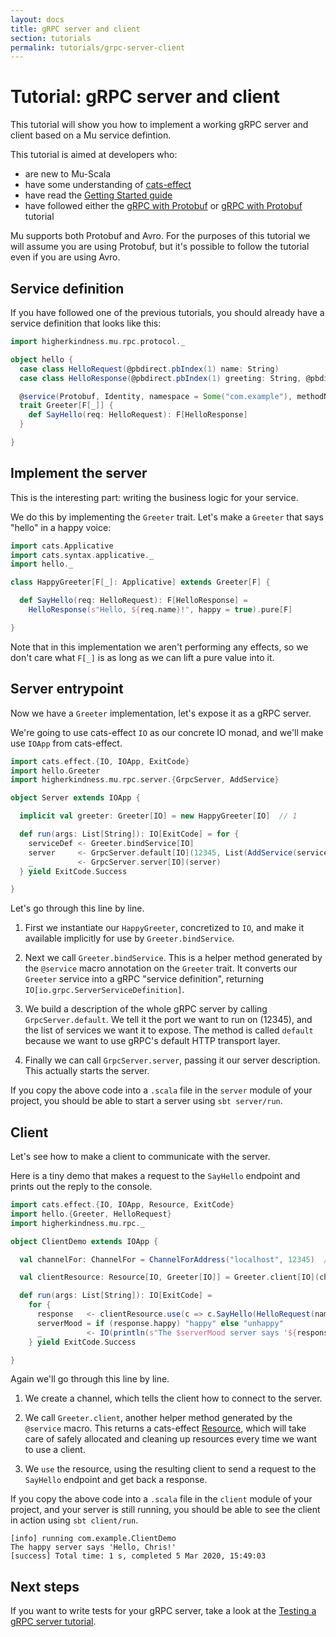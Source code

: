 ```yaml
---
layout: docs
title: gRPC server and client
section: tutorials
permalink: tutorials/grpc-server-client
---
```


# Tutorial: gRPC server and client

This tutorial will show you how to implement a working gRPC server and client
based on a Mu service defintion.

This tutorial is aimed at developers who:

* are new to Mu-Scala
* have some understanding of [cats-effect]
* have read the [Getting Started guide](../getting-started)
* have followed either the [gRPC with Protobuf](grpc-with-protobuf) or [gRPC
  with Protobuf](grpc-with-protobuf) tutorial

Mu supports both Protobuf and Avro. For the purposes of this tutorial we will
assume you are using Protobuf, but it's possible to follow the tutorial even if
you are using Avro.

## Service definition

If you have followed one of the previous tutorials, you should already have a
service definition that looks like this:

```scala mdoc:silent
import higherkindness.mu.rpc.protocol._

object hello {
  case class HelloRequest(@pbdirect.pbIndex(1) name: String)
  case class HelloResponse(@pbdirect.pbIndex(1) greeting: String, @pbdirect.pbIndex(2) happy: Boolean)

  @service(Protobuf, Identity, namespace = Some("com.example"), methodNameStyle = Capitalize)
  trait Greeter[F[_]] {
    def SayHello(req: HelloRequest): F[HelloResponse]
  }

}
```

## Implement the server

This is the interesting part: writing the business logic for your service.

We do this by implementing the `Greeter` trait. Let's make a `Greeter` that says
"hello" in a happy voice:

```scala mdoc:silent
import cats.Applicative
import cats.syntax.applicative._
import hello._

class HappyGreeter[F[_]: Applicative] extends Greeter[F] {

  def SayHello(req: HelloRequest): F[HelloResponse] =
    HelloResponse(s"Hello, ${req.name}!", happy = true).pure[F]

}
```

Note that in this implementation we aren't performing any effects, so we don't
care what `F[_]` is as long as we can lift a pure value into it.

## Server entrypoint

Now we have a `Greeter` implementation, let's expose it as a gRPC server.

We're going to use cats-effect `IO` as our concrete IO monad, and we'll make use
`IOApp` from cats-effect.

```scala mdoc:silent
import cats.effect.{IO, IOApp, ExitCode}
import hello.Greeter
import higherkindness.mu.rpc.server.{GrpcServer, AddService}

object Server extends IOApp {

  implicit val greeter: Greeter[IO] = new HappyGreeter[IO]  // 1

  def run(args: List[String]): IO[ExitCode] = for {
    serviceDef <- Greeter.bindService[IO]                                      // 2
    server     <- GrpcServer.default[IO](12345, List(AddService(serviceDef)))  // 3
    _          <- GrpcServer.server[IO](server)                                // 4
  } yield ExitCode.Success

}
```

Let's go through this line by line.

1. First we instantiate our `HappyGreeter`, concretized to `IO`, and make it
   available implicitly for use by `Greeter.bindService`.

2. Next we call `Greeter.bindService`. This is a helper method generated by the
   `@service` macro annotation on the `Greeter` trait. It converts our `Greeter`
   service into a gRPC "service definition", returning
   `IO[io.grpc.ServerServiceDefinition]`.

3. We build a description of the whole gRPC server by calling
   `GrpcServer.default`. We tell it the port we want to run on (12345), and the
   list of services we want it to expose. The method is called `default` because
   we want to use gRPC's default HTTP transport layer.

4. Finally we can call `GrpcServer.server`, passing it our server description.
   This actually starts the server.

If you copy the above code into a `.scala` file in the `server` module of your
project, you should be able to start a server using `sbt server/run`.

## Client

Let's see how to make a client to communicate with the server.

Here is a tiny demo that makes a request to the `SayHello` endpoint and
prints out the reply to the console.

```scala mdoc:silent
import cats.effect.{IO, IOApp, Resource, ExitCode}
import hello.{Greeter, HelloRequest}
import higherkindness.mu.rpc._

object ClientDemo extends IOApp {

  val channelFor: ChannelFor = ChannelForAddress("localhost", 12345)  // 1

  val clientResource: Resource[IO, Greeter[IO]] = Greeter.client[IO](channelFor)  // 2

  def run(args: List[String]): IO[ExitCode] =
    for {
      response   <- clientResource.use(c => c.SayHello(HelloRequest(name = "Chris")))  // 3
      serverMood = if (response.happy) "happy" else "unhappy"
      _          <- IO(println(s"The $serverMood server says '${response.greeting}'"))
    } yield ExitCode.Success

}
```

Again we'll go through this line by line.

1. We create a channel, which tells the client how to connect to the server.

2. We call `Greeter.client`, another helper method generated by the `@service`
   macro. This returns a cats-effect
   [Resource](https://typelevel.org/cats-effect/datatypes/resource.html), which
   will take care of safely allocated and cleaning up resources every time we
   want to use a client.

3. We `use` the resource, using the resulting client to send a request to the
   `SayHello` endpoint and get back a response.

If you copy the above code into a `.scala` file in the `client` module of your
project, and your server is still running, you should be able to see the client
in action using `sbt client/run`.

```
[info] running com.example.ClientDemo
The happy server says 'Hello, Chris!'
[success] Total time: 1 s, completed 5 Mar 2020, 15:49:03
```

## Next steps

If you want to write tests for your gRPC server, take a look at the [Testing
a gRPC server tutorial](testing-grpc-server).

[cats-effect]: https://typelevel.org/cats-effect/
[gRPC]: https://grpc.io/
[Protocol Buffers]: https://developers.google.com/protocol-buffers
